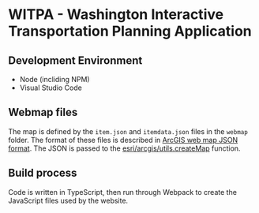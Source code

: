 WITPA - Washington Interactive Transportation Planning Application
==================================================================



## Development Environment ##

* Node (incliding NPM)
* Visual Studio Code

## Webmap files ##

The map is defined by the `item.json` and `itemdata.json` files in the `webmap` folder.
The format of these files is described in [ArcGIS web map JSON format]. The JSON is passed to
the [esri/arcgis/utils.createMap] function.

## Build process ##

Code is written in TypeScript, then run through Webpack to create the JavaScript files used by the website.

<!--
## jQuery ##

Currently using jQuery 2.1.4 due to [issue with later versions](https://github.com/jquery/jquery/issues/2804).
-->

[ArcGIS web map JSON format]:https://resources.arcgis.com/en/help/arcgis-web-map-json/
[esri/arcgis/utils.createMap]:https://developers.arcgis.com/javascript/3/jsapi/esri.arcgis.utils-amd.html#createmap
